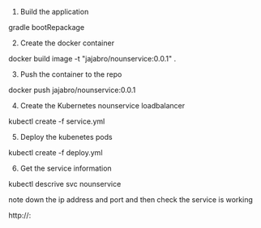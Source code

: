 1. Build the application

gradle bootRepackage

2. Create the docker container

docker build image -t "jajabro/nounservice:0.0.1" .

3. Push the container to the repo

docker push jajabro/nounservice:0.0.1

4. Create the Kubernetes nounservice loadbalancer

kubectl create -f service.yml

5. Deploy the kubenetes pods

kubectl create -f deploy.yml

6. Get the service information

kubectl descrive svc nounservice

note down the ip address and port and then check the service is working

http://<ip>:<port>


